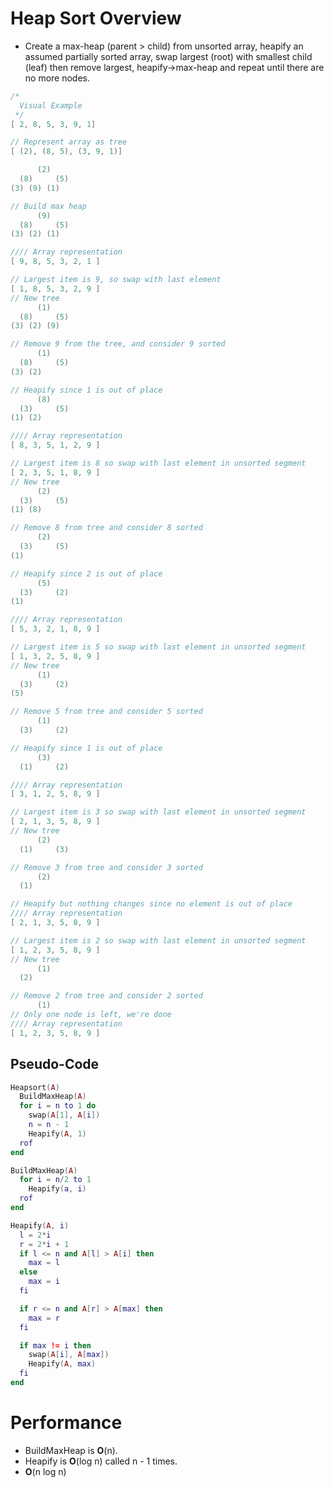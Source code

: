 <!--
  Author: NE- https://github.com/NE-
  Date: 2022 October 26
  Purpose: Heap Sort Notes
-->

# Heap Sort Overview
- Create a max-heap (parent > child) from unsorted array, heapify an assumed partially sorted array, swap largest (root) with smallest child (leaf) then remove largest, heapify->max-heap and repeat until there are no more nodes.

```c
/*
  Visual Example
 */
[ 2, 8, 5, 3, 9, 1]

// Represent array as tree
[ (2), (8, 5), (3, 9, 1)]

      (2)
  (8)     (5)
(3) (9) (1)

// Build max heap
      (9)
  (8)     (5)
(3) (2) (1)

//// Array representation
[ 9, 8, 5, 3, 2, 1 ]

// Largest item is 9, so swap with last element
[ 1, 8, 5, 3, 2, 9 ]
// New tree
      (1)
  (8)     (5)
(3) (2) (9)

// Remove 9 from the tree, and consider 9 sorted
      (1)
  (8)     (5)
(3) (2)

// Heapify since 1 is out of place
      (8)
  (3)     (5)
(1) (2)

//// Array representation
[ 8, 3, 5, 1, 2, 9 ]

// Largest item is 8 so swap with last element in unsorted segment
[ 2, 3, 5, 1, 8, 9 ]
// New tree
      (2)
  (3)     (5)
(1) (8)

// Remove 8 from tree and consider 8 sorted
      (2)
  (3)     (5)
(1)

// Heapify since 2 is out of place
      (5)
  (3)     (2)
(1)

//// Array representation
[ 5, 3, 2, 1, 8, 9 ]

// Largest item is 5 so swap with last element in unsorted segment
[ 1, 3, 2, 5, 8, 9 ]
// New tree
      (1)
  (3)     (2)
(5)

// Remove 5 from tree and consider 5 sorted
      (1)
  (3)     (2)

// Heapify since 1 is out of place
      (3)
  (1)     (2)

//// Array representation
[ 3, 1, 2, 5, 8, 9 ]

// Largest item is 3 so swap with last element in unsorted segment
[ 2, 1, 3, 5, 8, 9 ]
// New tree
      (2)
  (1)     (3)

// Remove 3 from tree and consider 3 sorted
      (2)
  (1)

// Heapify but nothing changes since no element is out of place
//// Array representation
[ 2, 1, 3, 5, 8, 9 ]

// Largest item is 2 so swap with last element in unsorted segment
[ 1, 2, 3, 5, 8, 9 ]
// New tree
      (1)
  (2)

// Remove 2 from tree and consider 2 sorted
      (1)
// Only one node is left, we're done
//// Array representation
[ 1, 2, 3, 5, 8, 9 ]
```

## Pseudo-Code
```lua
Heapsort(A)
  BuildMaxHeap(A)
  for i = n to 1 do
    swap(A[1], A[i])
    n = n - 1
    Heapify(A, 1)
  rof
end

BuildMaxHeap(A)
  for i = n/2 to 1
    Heapify(a, i)
  rof
end

Heapify(A, i)
  l = 2*i
  r = 2*i + 1
  if l <= n and A[l] > A[i] then
    max = l
  else 
    max = i
  fi

  if r <= n and A[r] > A[max] then
    max = r
  fi

  if max != i then
    swap(A[i], A[max])
    Heapify(A, max)
  fi
end
```

# Performance
- BuildMaxHeap is **O**(n).
- Heapify is **O**(log n) called n - 1 times.
- **O**(n log n)